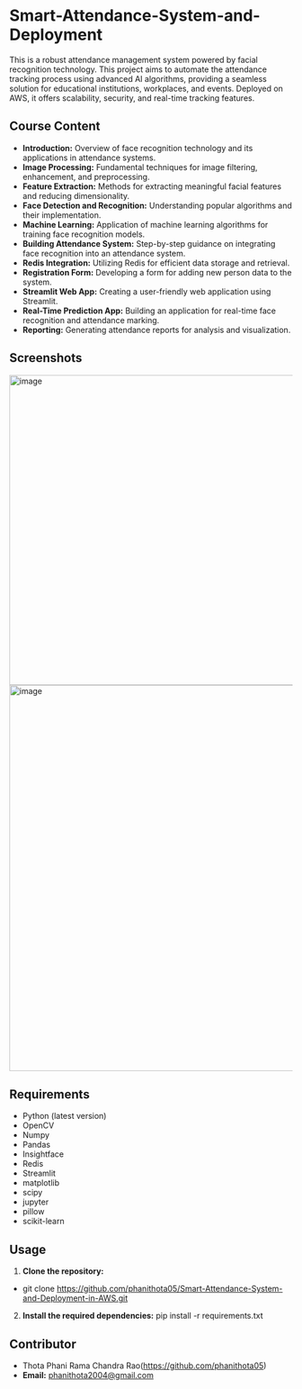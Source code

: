 # Smart-Attendance-System-and-Deployment

This is a robust attendance management system powered by facial recognition technology. This project aims to automate the attendance tracking process using advanced AI algorithms, providing a seamless solution for educational institutions, workplaces, and events. Deployed on AWS, it offers scalability, security, and real-time tracking features. 

## Course Content
- **Introduction:** Overview of face recognition technology and its applications in attendance systems.
- **Image Processing:** Fundamental techniques for image filtering, enhancement, and preprocessing.
- **Feature Extraction:** Methods for extracting meaningful facial features and reducing dimensionality.
- **Face Detection and Recognition:** Understanding popular algorithms and their implementation.
- **Machine Learning:** Application of machine learning algorithms for training face recognition models.
- **Building Attendance System:** Step-by-step guidance on integrating face recognition into an attendance system.
- **Redis Integration:** Utilizing Redis for efficient data storage and retrieval.
- **Registration Form:** Developing a form for adding new person data to the system.
- **Streamlit Web App:** Creating a user-friendly web application using Streamlit.
- **Real-Time Prediction App:** Building an application for real-time face recognition and attendance marking.
- **Reporting:** Generating attendance reports for analysis and visualization.

## Screenshots
<img width="551" alt="image" src="https://github.com/phanithota05/Smart-Attendance-System-and-Deployment-in-AWS/assets/139221125/e9e339bd-670b-4f32-8953-a1bffca9ea3f">

<img width="686" alt="image" src="https://github.com/phanithota05/Smart-Attendance-System-and-Deployment-in-AWS/assets/139221125/cdeead62-7a9b-4746-ae22-941fd2cdafac">

## Requirements
- Python (latest version)
- OpenCV
- Numpy
- Pandas
- Insightface
- Redis
- Streamlit
- matplotlib
- scipy
- jupyter
- pillow
- scikit-learn
  


## Usage
1. **Clone the repository:**
- git clone https://github.com/phanithota05/Smart-Attendance-System-and-Deployment-in-AWS.git
2. **Install the required dependencies:**
pip install -r requirements.txt

## Contributor
- Thota Phani Rama Chandra Rao(https://github.com/phanithota05)
- **Email:** phanithota2004@gmail.com
  
